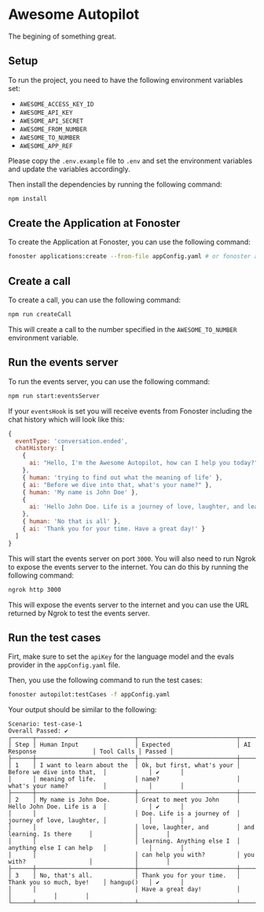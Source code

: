 # Awesome Autopilot

The begining of something great.

## Setup

To run the project, you need to have the following environment variables set:

- `AWESOME_ACCESS_KEY_ID`
- `AWESOME_API_KEY`
- `AWESOME_API_SECRET`
- `AWESOME_FROM_NUMBER`
- `AWESOME_TO_NUMBER`
- `AWESOME_APP_REF`

Please copy the `.env.example` file to `.env` and set the environment variables and update the variables accordingly.

Then install the dependencies by running the following command:

```bash
npm install
```

## Create the Application at Fonoster

To create the Application at Fonoster, you can use the following command:

```bash
fonoster applications:create --from-file appConfig.yaml # or fonoster applications:update
```

## Create a call

To create a call, you can use the following command:

```bash
npm run createCall
```

This will create a call to the number specified in the `AWESOME_TO_NUMBER` environment variable.

## Run the events server

To run the events server, you can use the following command:

```bash
npm run start:eventsServer
```

If your `eventsHook` is set you will receive events from Fonoster including the chat history which will look like this:

```js
{
  eventType: 'conversation.ended',
  chatHistory: [
    {
      ai: "Hello, I'm the Awesome Autopilot, how can I help you today?"
    },
    { human: 'trying to find out what the meaning of life' },
    { ai: "Before we dive into that, what's your name?" },
    { human: 'My name is John Doe' },
    {
      ai: 'Hello John Doe. Life is a journey of love, laughter, and learning. Anything else I can help you with?'
    },
    { human: 'No that is all' },
    { ai: 'Thank you for your time. Have a great day!' }
  ]
}
```

This will start the events server on port `3000`. You will also need to run Ngrok to expose the events server to the internet. You can do this by running the following command:

```bash
ngrok http 3000
```

This will expose the events server to the internet and you can use the URL returned by Ngrok to test the events server.

## Run the test cases

Firt, make sure to set the `apiKey` for the language model and the evals provider in the `appConfig.yaml` file.

Then, you use the following command to run the test cases:

```bash
fonoster autopilot:testCases -f appConfig.yaml
```

Your output should be similar to the following:

```
Scenario: test-case-1
Overall Passed: ✔
┌──────┬────────────────────────────┬────────────────────────────┬────────────────────────────┬────────────┬────────┐
│ Step │ Human Input                │ Expected                   │ AI Response                │ Tool Calls │ Passed │
├──────┼────────────────────────────┼────────────────────────────┼────────────────────────────┼────────────┼────────┤
│ 1    │ I want to learn about the  │ Ok, but first, what's your │ Before we dive into that,  │            │ ✔      │
│      │ meaning of life.           │ name?                      │ what's your name?          │            │        │
├──────┼────────────────────────────┼────────────────────────────┼────────────────────────────┼────────────┼────────┤
│ 2    │ My name is John Doe.       │ Great to meet you John     │ Hello John Doe. Life is a  │            │ ✔      │
│      │                            │ Doe. Life is a journey of  │ journey of love, laughter, │            │        │
│      │                            │ love, laughter, and        │ and learning. Is there     │            │        │
│      │                            │ learning. Anything else I  │ anything else I can help   │            │        │
│      │                            │ can help you with?         │ you with?                  │            │        │
├──────┼────────────────────────────┼────────────────────────────┼────────────────────────────┼────────────┼────────┤
│ 3    │ No, that's all.            │ Thank you for your time.   │ Thank you so much, bye!    │ hangup()   │ ✔      │
│      │                            │ Have a great day!          │                            │            │        │
└──────┴────────────────────────────┴────────────────────────────┴────────────────────────────┴────────────┴────────┘
```
